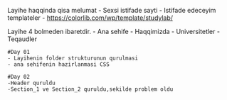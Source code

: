 Layihe haqqinda qisa melumat
    - Sexsi istifade sayti
    - Istifade edeceyim templateler
    - https://colorlib.com/wp/template/studylab/
   

Layihe 4 bolmeden ibaretdir.
    - Ana sehife
    - Haqqimizda
    - Universitetler
    - Teqaudler

    #Day 01
    - Layihenin folder strukturunun qurulmasi
    - ana sehifenin hazirlanmasi CSS

    #Day 02
    -Header quruldu
    -Section_1 ve Section_2 quruldu,sekilde problem oldu
